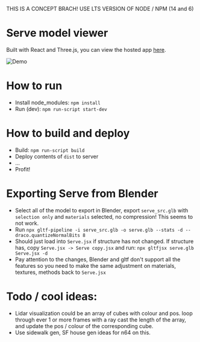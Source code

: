 THIS IS A CONCEPT BRACH! USE LTS VERSION OF NODE / NPM (14 and 6)



# Serve model viewer
Built with React and Three.js, you can view the hosted app [here](https://serve-cmf.herokuapp.com/).

![Demo](demo/demo.gif?raw=true "Demo")

# How to run
* Install node_modules: `npm install`
* Run (dev): `npm run-script start-dev`

# How to build and deploy
* Build: `npm run-script build`
* Deploy contents of `dist` to server
* ...
* Profit!

# Exporting Serve from Blender
* Select all of the model to export in Blender, export `serve_src.glb` with `selection only` and `materials` selected, no compression! This seems to not work.
* Run `npx gltf-pipeline -i serve_src.glb -o serve.glb --stats -d --draco.quantizeNormalBits 8`
* Should just load into `Serve.jsx` if structure has not changed. If structure has, copy `Serve.jsx -> Serve copy.jsx` and run: `npx gltfjsx serve.glb Serve.jsx -d`
* Pay attention to the changes, Blender and gltf don't support all the features so you need to make the same adjustment on materials, textures, methods back to `Serve.jsx`

# Todo / cool ideas:
* Lidar visualization could be an array of cubes with colour and pos. loop through ever 1 or more frames with a ray cast the length of the array, and update the pos / colour of the corresponding cube.
* Use sidewalk gen, SF house gen ideas for n64 on this.